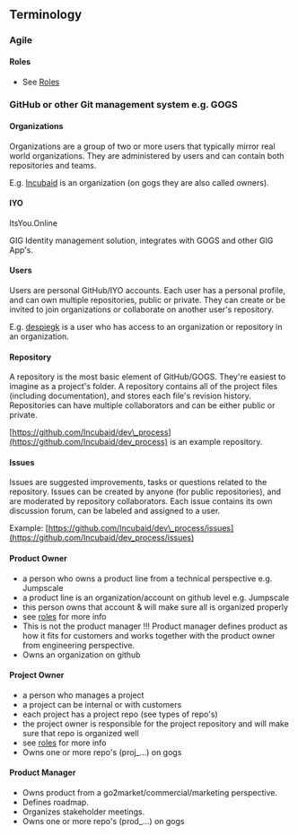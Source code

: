 ## Terminology

### Agile

#### Roles

* See [Roles](roles.md)

### GitHub or other Git management system e.g. GOGS

#### Organizations

Organizations are a group of two or more users that typically mirror real world organizations. They are administered by users and can contain both repositories and teams.

E.g. [Incubaid](https://github.com/Incubaid) is an organization \(on gogs they are also called owners\).

#### IYO

ItsYou.Online

GIG Identity management solution, integrates with GOGS and other GIG App's.

#### Users

Users are personal GitHub/IYO accounts. Each user has a personal profile, and can own multiple repositories, public or private. They can create or be invited to join organizations or collaborate on another user's repository.

E.g. [despiegk](https://github.com/despiegk) is a user who has access to an organization or repository in an organization.

#### Repository

A repository is the most basic element of GitHub/GOGS. They're easiest to imagine as a project's folder. A repository contains all of the project files \(including documentation\), and stores each file's revision history. Repositories can have multiple collaborators and can be either public or private.

[https://github.com/Incubaid/dev\_process](https://github.com/Incubaid/dev_process) is an example repository.

#### Issues

Issues are suggested improvements, tasks or questions related to the repository. Issues can be created by anyone \(for public repositories\), and are moderated by repository collaborators. Each issue contains its own discussion forum, can be labeled and assigned to a user.

Example: [https://github.com/Incubaid/dev\_process/issues](https://github.com/Incubaid/dev_process/issues)

#### Product Owner

* a person who owns a product line from a technical perspective e.g. Jumpscale
* a product line is an organization/account on github level e.g. Jumpscale
* this person owns that account & will make sure all is organized properly
* see [roles](roles.md) for more info
* This is not the product manager !!! Product manager defines product as how it fits for customers and works together with the product owner from engineering perspective.
* Owns an organization on github

#### Project Owner

* a person who manages a project
* a project can be internal or with customers
* each project has a project repo \(see types of repo's\)
* the project owner is responsible for the project repository and will make sure that repo is organized well
* see [roles](roles.md) for more info
* Owns one or more repo's \(proj\_...\) on gogs

#### Product Manager

* Owns product from a go2market/commercial/marketing perspective.
* Defines roadmap.
* Organizes stakeholder meetings.
* Owns one or more repo's \(prod\_...\) on gogs



